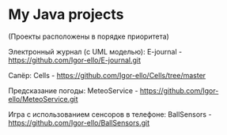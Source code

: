 # My Java projects 
(Проекты расположены в порядке приоритета)

Электронный журнал (c UML моделью): 
E-journal - https://github.com/Igor-ello/E-journal.git

Сапёр: 
Cells - https://github.com/Igor-ello/Cells/tree/master

Предсказание погоды: 
MeteoService - https://github.com/Igor-ello/MeteoService.git

Игра с использованием сенсоров в телефоне: 
BallSensors - https://github.com/Igor-ello/BallSensors.git  
